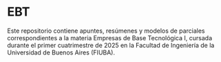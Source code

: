 # EBT
Este repositorio contiene apuntes, resúmenes y modelos de parciales correspondientes a la materia Empresas de Base Tecnológica I, cursada durante el primer cuatrimestre de 2025 en la Facultad de Ingeniería de la Universidad de Buenos Aires (FIUBA).
